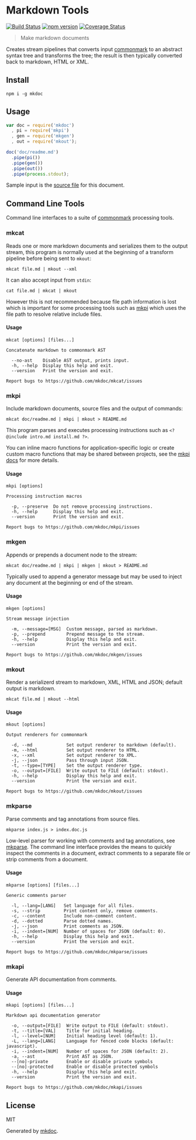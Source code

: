 # Markdown Tools

[![Build Status](https://travis-ci.org/mkdoc/mkdoc.svg?v=2)](https://travis-ci.org/mkdoc/mkdoc)
[![npm version](http://img.shields.io/npm/v/mkdoc.svg?v=2)](https://npmjs.org/package/mkdoc)
[![Coverage Status](https://coveralls.io/repos/mkdoc/mkdoc/badge.svg?branch=master&service=github&v=2)](https://coveralls.io/github/mkdoc/mkdoc?branch=master)

> Make markdown documents

Creates stream pipelines that converts input [commonmark][] to an abstract syntax tree and transforms the tree; the result is then typically converted back to markdown, HTML or XML.

## Install

```
npm i -g mkdoc
```

## Usage

```javascript
var doc = require('mkdoc')
  , pi = require('mkpi')
  , gen = require('mkgen')
  , out = require('mkout');

doc('doc/readme.md')
  .pipe(pi())
  .pipe(gen())
  .pipe(out())
  .pipe(process.stdout);
```

Sample input is the [source file](/doc/readme.md) for this document.

## Command Line Tools

Command line interfaces to a suite of [commonmark][] processing tools.

### mkcat

Reads one or more markdown documents and serializes them to the output stream, this program is normally used at the beginning of a transform pipeline before being sent to `mkout`:

```shell
mkcat file.md | mkout --xml
```

It can also accept input from `stdin`:

```shell
cat file.md | mkcat | mkout
```

However this is not recommended because file path information is lost which is important for some processing tools such as [mkpi][] which uses the file path to resolve relative include files.

#### Usage

```null
mkcat [options] [files...]

Concatenate markdown to commonmark AST

  --no-ast    Disable AST output, prints input.
  -h, --help  Display this help and exit.
  --version   Print the version and exit.

Report bugs to https://github.com/mkdoc/mkcat/issues
```

### mkpi

Include markdown documents, source files and the output of commands:

```shell
mkcat doc/readme.md | mkpi | mkout > README.md
```

This program parses and executes processing instructions such as `<? @include intro.md install.md ?>`.

You can inline macro functions for application-specific logic or create custom macro functions that may be shared between projects, see the [mkpi docs][mkpi] for more details.

#### Usage

```null
mkpi [options]

Processing instruction macros

  -p, --preserve  Do not remove processing instructions.
  -h, --help      Display this help and exit.
  --version       Print the version and exit.

Report bugs to https://github.com/mkdoc/mkpi/issues
```

### mkgen

Appends or prepends a document node to the stream:

```shell
mkcat doc/readme.md | mkpi | mkgen | mkout > README.md
```

Typically used to append a generator message but may be used to inject any document at the beginning or end of the stream.

#### Usage

```null
mkgen [options]

Stream message injection

  -m, --message=[MSG]  Custom message, parsed as markdown.
  -p, --prepend        Prepend message to the stream.
  -h, --help           Display this help and exit.
  --version            Print the version and exit.

Report bugs to https://github.com/mkdoc/mkgen/issues
```

### mkout

Render a serializerd stream to markdown, XML, HTML and JSON; default output is markdown.

```shell
mkcat file.md | mkout --html
```

#### Usage

```null
mkout [options]

Output renderers for commonmark

  -d, --md             Set output renderer to markdown (default).
  -m, --html           Set output renderer to HTML.
  -x, --xml            Set output renderer to XML.
  -j, --json           Pass through input JSON.
  -t, --type=[TYPE]    Set the output renderer type.
  -o, --output=[FILE]  Write output to FILE (default: stdout).
  -h, --help           Display this help and exit.
  --version            Print the version and exit.

Report bugs to https://github.com/mkdoc/mkout/issues
```

### mkparse

Parse comments and tag annotations from source files.

```shell
mkparse index.js > index.doc.js
```

Low-level parser for working with comments and tag annotations, see [mkparse][]. The command line interface provides the means to quickly inspect the comments in a document, extract comments to a separate file or strip comments from a document.

#### Usage

```null
mkparse [options] [files...]

Generic comments parser

  -l, --lang=[LANG]   Set language for all files.
  -s, --strip         Print content only, remove comments.
  -c, --content       Include non-comment content.
  -d, --dotted        Parse dotted names.
  -j, --json          Print comments as JSON.
  -i, --indent=[NUM]  Number of spaces for JSON (default: 0).
  -h, --help          Display this help and exit.
  --version           Print the version and exit.

Report bugs to https://github.com/mkdoc/mkparse/issues
```

### mkapi

Generate API documentation from comments.

#### Usage

```null
mkapi [options] [files...]

Markdown api documentation generator

  -o, --output=[FILE]  Write output to FILE (default: stdout).
  -t, --title=[VAL]    Title for initial heading.
  -l, --level=[NUM]    Initial heading level (default: 1).
  -L, --lang=[LANG]    Language for fenced code blocks (default: javascript).
  -i, --indent=[NUM]   Number of spaces for JSON (default: 2).
  -a, --ast            Print AST as JSON.
  --[no]-private       Enable or disable private symbols
  --[no]-protected     Enable or disable protected symbols
  -h, --help           Display this help and exit.
  --version            Print the version and exit.

Report bugs to https://github.com/mkdoc/mkapi/issues
```

## License

MIT

Generated by [mkdoc](https://github.com/mkdoc/mkdoc).

[mkcat]: https://github.com/mkdoc/mkcat
[mkpi]: https://github.com/mkdoc/mkpi
[mkgen]: https://github.com/mkdoc/mkgen
[mkout]: https://github.com/mkdoc/mkout
[mkparse]: https://github.com/mkdoc/mkparse
[mkapi]: https://github.com/mkdoc/mkapi
[jshint]: http://jshint.com
[jscs]: http://jscs.info
[commonmark]: https://github.com/jgm/commonmark.js
